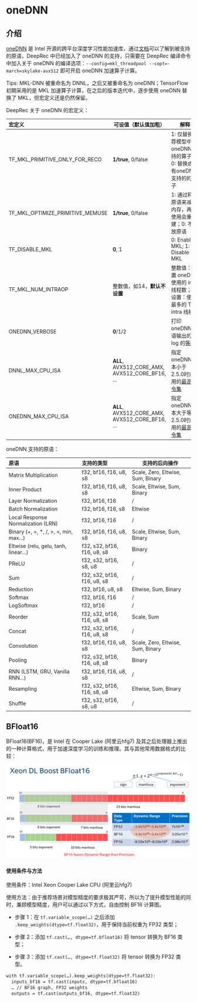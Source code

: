 # oneDNN

## 介绍

[oneDNN](https://github.com/oneapi-src/oneDNN) 是 Intel 开源的跨平台深度学习性能加速库，通过[文档](https://oneapi-src.github.io/oneDNN/)可以了解到被支持的原语，DeepRec 中已经加入了 oneDNN 的支持，只需要在 DeepRec 编译命令中加入关于 oneDNN 的编译选项：`--config=mkl_threadpool --copt=-march=skylake-avx512` 即可开启 oneDNN 加速算子计算。

Tips: MKL-DNN 被重命名为 DNNL，之后又被重命名为 oneDNN；TensorFlow 初期采用的是 MKL 加速算子计算，在之后的版本迭代中，逐步使用 oneDNN 替换了 MKL，但宏定义还是仍然保留。



DeepRec 关于 oneDNN 的宏定义：

| 宏定义                           | 可设值（默认值加粗）                           | 解释                                                         |
| :------------------------------- | ---------------------------------------------- | ------------------------------------------------------------ |
| TF_MKL_PRIMITIVE_ONLY_FOR_RECO   | **1/true**, 0/false                            | 1: 仅替换推荐模型中oneDNN支持的算子；0: 替换成所有oneDNN支持的的算子 |
| TF_MKL_OPTIMIZE_PRIMITIVE_MEMUSE | **1/true**,  0/false                           | 1: 通过释放原语来减少内存，再次使用会重建；0: 不释放原语     |
| TF_DISABLE_MKL                   | **0**, 1                                       | 0: Enable MKL; 1: Disable MKL                                |
| TF_MKL_NUM_INTRAOP               | 整数值，如14，**默认不设置**                   | 整数值：设置 oneDNN 使用的 intra 线程数；不设置：使用最多的 TF intra 线程数 |
| ONEDNN_VERBOSE                   | **0**/1/2                                      | 打印 oneDNN 原语输出的 log 的[等级](https://oneapi-src.github.io/oneDNN/dev_guide_verbose.html) |
| DNNL_MAX_CPU_ISA                 | **ALL**, AVX512_CORE_AMX,  AVX512_CORE_BF16, … | 指定 oneDNN(版本小于2.5.0时) 使用的[最高指令集](https://oneapi-src.github.io/oneDNN/v2.4/dev_guide_cpu_dispatcher_control.html#run-time-controls) |
| ONEDNN_MAX_CPU_ISA               | **ALL**, AVX512_CORE_AMX,  AVX512_CORE_BF16, … | 指定 oneDNN(版本大于等于2.5.0时) 使用的[最高指令集](https://oneapi-src.github.io/oneDNN/dev_guide_cpu_dispatcher_control.html) |



oneDNN 支持的原语：

| 原语                                   | 支持的类型                  | 支持的后向操作                    |
| :------------------------------------- | :-------------------------- | --------------------------------- |
| Matrix Multiplication                  | f32, bf16, f16, u8, s8      | Scale, Zero, Eltwise, Sum, Binary |
| Inner Product                          | f32, bf16, f16, u8, s8      | Scale, Eltwise, Sum, Binary       |
| Layer Normalization                    | f32, bf16, f16              | /                                 |
| Batch Normalization                    | f32, bf16, f16, s8          | Eltwise                           |
| Local Response Normalization (LRN)     | f32, bf16, f16              | /                                 |
| Binary (+, =, *, /, >, <, min, max...) | f32, bf16, f16, u8, s8      | Scale, Eltwise, Sum, Binary       |
| Eltwise (relu, gelu, tanh, linear...)  | f32, s32, bf16, f16, u8, s8 | Binary                            |
| PReLU                                  | f32, s32, bf16, s8, u8      | /                                 |
| Sum                                    | f32, s32, bf16, f16, u8, s8 | /                                 |
| Reduction                              | f32, bf16, u8, s8           | Eltwise, Sum, Binary              |
| Softmax                                | f32, bf16, f16              | /                                 |
| LogSoftmax                             | f32, bf16                   | /                                 |
| Reorder                                | f32, s32, bf16, f16, u8, s8 | Scale, Sum                        |
| Concat                                 | f32, s32, bf16, f16, u8, s8 | /                                 |
| Convolution                            | f32, bf16, f16, u8, s8      | Scale, Zero, Eltwise, Sum, Binary |
| Pooling                                | f32, s32, bf16, f16, u8, s8 | Binary                            |
| RNN (LSTM, GRU, Vanilla RNN...)        | f32, bf16, f16, u8, s8      | /                                 |
| Resampling                             | f32, s32, bf16, f16, s8, u8 | Eltwise, Sum, Binary              |
| Shuffle                                | f32, s32, bf16, s8, u8      | /                                 |



## BFloat16

BFloat16(BF16)，是 Intel 在 Cooper Lake (阿里云hfg7) 及其之后处理器上推出的一种计算格式，用于加速深度学习的训练和推理。其与其他常用数据格式的比较：

![img_1.png](oneDNN/BF16.png)

#### 使用条件与方法

使用条件：Intel Xeon Cooper Lake CPU (阿里云hfg7)

使用方法：由于推荐场景对模型精度的要求极其严苛，所以为了提升模型性能的同时，兼顾模型精度，用户可以通过以下方式，自由控制 BF16 计算图。

- 步骤 1：在 `tf.variable_scope(…)` 之后添加 `.keep_weights(dtype=tf.float32)`，用于保持当前权重为 FP32 类型；

- 步骤 2：添加 `tf.cast(…, dtype=tf.bfloat16)` 将 tensor 转换为 BF16 类型；

- 步骤 3：添加 `tf.cast(…, dtype=tf.float32)` 将 tensor 转换为 FP32 类型。

```
with tf.variable_scope(…).keep_weights(dtype=tf.float32):
  inputs_bf16 = tf.cast(inputs, dtype=tf.bfloat16)
  … // BF16 graph, FP32 weights
  outputs = tf.cast(outputs_bf16, dtype=tf.float32)
```


